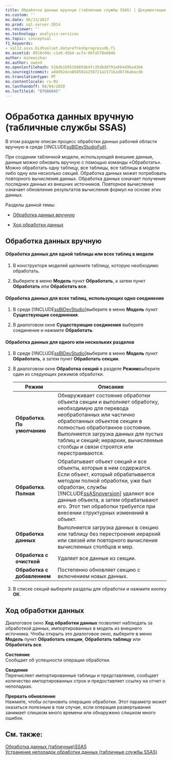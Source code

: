```yaml
---
title: Обработка данных вручную (табличные службы SSAS) | Документация Майкрософт
ms.custom: ''
ms.date: 06/13/2017
ms.prod: sql-server-2014
ms.reviewer: ''
ms.technology: analysis-services
ms.topic: conceptual
f1_keywords:
- sql12.asvs.bidtoolset.datarefreshprogressdb.f1
ms.assetid: 0918c04c-c1e6-45b4-acfa-96fa578e684b
author: minewiskan
ms.author: owend
ms.openlocfilehash: 51bdb1b9535685db4fc35dbdd791e6b4d9bed1b6
ms.sourcegitcommit: ad4d92dce894592a259721a1571b1d8736abacdb
ms.translationtype: MT
ms.contentlocale: ru-RU
ms.lasthandoff: 08/04/2020
ms.locfileid: "87666845"
---
```

# <a name="manually-process-data-ssas-tabular"></a>Обработка данных вручную (табличные службы SSAS)
  В этом разделе описан процесс обработки данных рабочей области вручную в среде [!INCLUDE[ssBIDevStudioFull](../includes/ssbidevstudiofull-md.md)].  
  
 При создании табличной модели, использующей внешние данные, данные можно обновить вручную с помощью команды «Обработать». Можно обработать одну таблицу, все таблицы, все таблицы в модели либо одну или несколько секций. Обработка данных может потребовать повторного вычисления данных.  Обработка данных означает получение последних данных из внешних источников. Повторное вычисление означает обновление результатов вычисления формул на основе этих данных.  
  
 Разделы данной темы:  
  
-   [Обработка данных вручную](#bkmk_mahually_process)  
  
-   [Ход обработки данных](#bkmk_data_process_progress)  
  
##  <a name="manually-process-data"></a><a name="bkmk_mahually_process"></a>Обработка данных вручную  
  
#### <a name="to-process-data-for-a-single-table-or-all-tables-in-a-model"></a>Обработка данных для одной таблицы или всех таблиц в модели  
  
1.  В конструкторе моделей щелкните таблицу, которую необходимо обработать.  
  
2.  Выберите в меню **Модель** пункт **Обработать**, а затем пункт **Обработать** или **Обработать все**.  
  
#### <a name="to-process-data-for-all-tables-using-the-same-connection"></a>Обработка данных для всех таблиц, использующих одно соединение  
  
1.  В среде [!INCLUDE[ssBIDevStudio](../includes/ssbidevstudio-md.md)]выберите в меню **Модель** пункт **Существующие соединения**.  
  
2.  В диалоговом окне **Существующие соединения** выберите соединение и нажмите **Обработать**.  
  
#### <a name="to-process-data-for-one-or-more-partitions"></a>Обработка данных для одного или нескольких разделов  
  
1.  В среде [!INCLUDE[ssBIDevStudio](../includes/ssbidevstudio-md.md)]выберите в меню **Модель** пункт **Обработать**, а затем пункт **Обработать секции**.  
  
2.  В диалоговом окне **Обработка секций** в разделе **Режим**выберите один из следующих режимов обработки.  
  
    |Режим|Описание|  
    |----------|-----------------|  
    |**Обработка. По умолчанию**|Обнаруживает состояние обработки объекта секции и выполняет обработку, необходимую для перевода необработанных или частично обработанных объектов секции в полностью обработанное состояние. Выполняется загрузка данных для пустых таблиц и секций; иерархии, вычисляемые столбцы и связи строятся или перестраиваются.|  
    |**Обработка. Полная**|Обрабатывает объект секций и все объекты, которые в нем содержатся. Если объект, который обрабатывается методом полной обработки, уже был обработан, службы [!INCLUDE[ssASnoversion](../includes/ssasnoversion-md.md)] удаляют все данные объекта, а затем обрабатывают его. Этот тип обработки требуется при внесении структурных изменений в объект.|  
    |**Обработка данных**|Выполняется загрузка данных в секцию или таблицу без перестроения иерархий или связей или повторного вычисления вычисленных столбцов и мер.|  
    |**Обработка с очисткой**|Удаляет все данные из секции.|  
    |**Обработка с добавлением**|Постепенно обновляет секцию с включением новых данных.|  
  
3.  В списке секций выберите разделы для обработки и нажмите кнопку **ОК**.  
  
##  <a name="data-process-progress"></a><a name="bkmk_data_process_progress"></a>Ход обработки данных  
 Диалоговое окно **Ход обработки данных** позволяет наблюдать за обработкой данных, импортированных в модель из внешнего источника. Чтобы открыть это диалоговое окно, выберите в меню **Модель** пункт **Обработать секции**, **Обработать таблицу** или **Обработать все**.  
  
 **Состояние**  
 Сообщает об успешности операции обработки.  
  
 **Сведения**  
 Перечисляет импортированные таблицы и представления, сообщает количество импортированных строк и предоставляет ссылку на отчет о неполадках.  
  
 **Прервать обновление**  
 Нажмите, чтобы остановить операцию обработки. Этот параметр может оказаться полезным в том случае, если операция развертывания занимает слишком много времени или обнаружено слишком много ошибок.  
  
## <a name="see-also"></a>См. также:  
 [Обработка данных &#40;табличные&#41;SSAS](process-data-ssas-tabular.md)   
 [Устранение неполадок обработки данных (табличные службы SSAS)](troubleshoot-process-data-ssas-tabular.md)  
  
  

